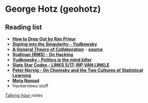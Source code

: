 # George Hotz \(geohotz\)

## Reading list

* [**How to Drop Out by Ran Prieur**](http://www.john-edwin-tobey.org/cgi-bin/ran/2017-07-22T05:12:58/ranprieur.com/essays/dropout.html)
* [**Staring into the Singularity - Yudkowsky**](https://yudkowsky.net/obsolete/singularity.html)
* [**A General Theory of Collaboration**](https://graymirror.substack.com/p/1-a-general-theory-of-collaboration) - [**source**](https://youtu.be/lFoVpWkUNnw?t=580)
* [**Stallman \(RMS\) - On Hacking**](https://stallman.org/articles/on-hacking.html)
* [**Yudkowsky - Politics is the mind killer**](https://www.lesswrong.com/posts/9weLK2AJ9JEt2Tt8f/politics-is-the-mind-killer)
* [**Slate Star Codex - LINKS 5/17: RIP VAN LINKLE**](https://web.archive.org/web/20200403110538/https://slatestarcodex.com/2017/05/09/links-517-rip-van-linkle/)
* [**Peter Norvig - On Chomsky and the Two Cultures of Statistical Learning**](http://norvig.com/chomsky.html)
* [**Meta Nomad**](https://www.meta-nomad.net/)
* Hackernews stuff

[Talking hour ](https://gist.github.com/mickeypash/b0b22ab84495fe4b033895a79dd78468)notes



